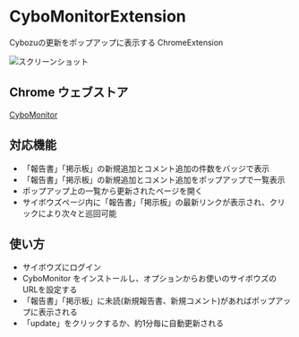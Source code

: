 # CyboMonitorExtension

Cybozuの更新をポップアップに表示する ChromeExtension

![スクリーンショット](https://dl.dropboxusercontent.com/u/1215986/CyboMonitorExtension.png)

## Chrome ウェブストア
[CyboMonitor](https://chrome.google.com/webstore/detail/mamkpegafnabcfhmcbbolkfhbeniebef/publish-accepted?hl=ja&authuser=1)

## 対応機能
* 「報告書」「掲示板」の新規追加とコメント追加の件数をバッジで表示
* 「報告書」「掲示板」の新規追加とコメント追加をポップアップで一覧表示
* ポップアップ上の一覧から更新されたページを開く
* サイボウズページ内に「報告書」「掲示板」の最新リンクが表示され、クリックにより次々と巡回可能

## 使い方
* サイボウズにログイン
* CyboMonitor をインストールし、オプションからお使いのサイボウズのURLを設定する
* 「報告書」「掲示板」に未読(新規報告書、新規コメント)があればポップアップに表示される
* 「update」をクリックするか、約1分毎に自動更新される
